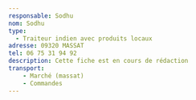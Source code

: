 ```yaml
---
responsable: Sodhu
nom: Sodhu
type:
  - Traiteur indien avec produits locaux
adresse: 09320 MASSAT
tel: 06 75 31 94 92
description: Cette fiche est en cours de rédaction
transport:
    - Marché (massat)
    - Commandes
---
```


